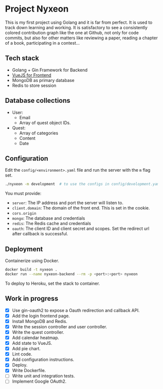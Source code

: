 # Project Nyxeon

This is my first project using Golang and it is far from perfect. It is used to track down learning and working. 
It is satisfactory to see a consistently colored contribution graph like the one at Github, not only for code commits, but also for other matters like reviewing a paper, 
reading a chapter of a book, participating in a contest...

## Tech stack 

- Golang + Gin Framework for Backend
- [VueJS for Frontend](https://github.com/RoundofThree/nyxeon-frontend) 
- MongoDB as primary database
- Redis to store session 

## Database collections

- User:
  - Email
  - Array of quest object IDs. 
- Quest:
  - Array of categories
  - Content
  - Date

## Configuration 

Edit the `config/<environment>.yaml` file and run the server with the `m` flag set. 

```bash
./nyxeon -m development  # to use the configs in config/development.yaml 
```

You must provide:

- `server`: The IP address and port the server will listen to. 
- `client.domain`: The domain of the front end. This is set in the cookie. 
- `cors.origin`
- `mongo`: The database and credentials 
- `redis`: The Redis cache and credentials 
- `oauth`: The client ID and client secret and scopes. Set the redirect url after callback is successful. 

## Deployment 

Containerize using Docker. 

```bash 
docker build -t nyxeon . 
docker run --name nyxeon-backend --rm -p <port>:<port> nyxeon
```

To deploy to Heroku, set the stack to container. 

## Work in progress 

- [x] Use gin-oauth2 to expose a Oauth redirection and callback API. 
- [x] Add the login frontend page. 
- [x] Install MongoDB and Redis. 
- [x] Write the session controller and user controller. 
- [x] Write the quest controller.  
- [x] Add calendar heatmap. 
- [x] Add state to VueJS.
- [x] Add pie chart. 
- [x] Lint code. 
- [x] Add configuration instructions.
- [x] Deploy. 
- [x] Write Dockerfile. 
- [ ] Write unit and integration tests. 
- [ ] Implement Google OAuth2. 
